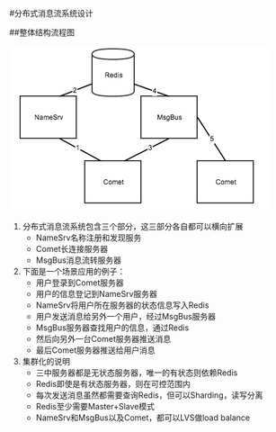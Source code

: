 #分布式消息流系统设计

##整体结构流程图

![流程图](flow.png)

1. 分布式消息流系统包含三个部分，这三部分各自都可以横向扩展
	* NameSrv名称注册和发现服务
	* Comet长连接服务器
	* MsgBus消息流转服务器
2. 下面是一个场景应用的例子：
	* 用户登录到Comet服务器
	* 用户的信息登记到NameSrv服务器
	* NameSrv将用户所在服务器的状态信息写入Redis
	* 用户发送消息给另外一个用户，经过MsgBus服务器
	* MsgBus服务器查找用户的信息，通过Redis
	* 然后向另外一台Comet服务器推送消息
	* 最后Comet服务器推送给用户消息
3. 集群化的说明
	* 三中服务器都是无状态服务器，唯一的有状态则依赖Redis
	* Redis即使是有状态服务器，则在可控范围内
	* 每次发送消息虽然都需要查询Redis，但可以Sharding，读写分离
	* Redis至少需要Master+Slave模式
	* NameSrv和MsgBus以及Comet，都可以LVS做load balance